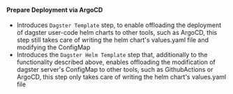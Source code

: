 
#### Prepare Deployment via ArgoCD
- Introduces `Dagster Template` step, to enable offloading the deployment of dagster user-code helm charts to other tools, such as ArgoCD, this step still takes care of writing the helm chart's values.yaml file and modifying the ConfigMap
- Introduces the `Dagster Helm Template` step that, additionally to the functionality described above, enables offloading the modification of dagster server's ConfigMap to other tools, such as GithubActions or ArgoCD, this step only takes care of writing the helm chart's values.yaml file